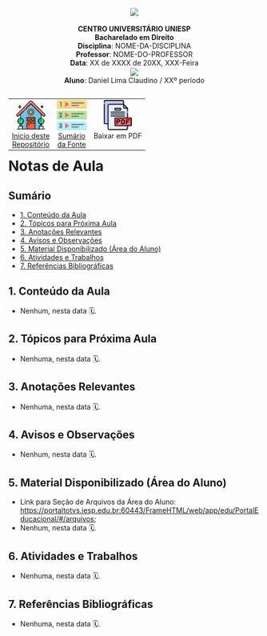 
<div align="center">

<p align="center"><img height="120" src="../../../figuras/LOGO_UNIESP.png"> </p>

<p align="center"><b>CENTRO UNIVERSITÁRIO UNIESP</b><br>
<b>Bacharelado em Direito</b><br>
<b>Disciplina</b>: NOME-DA-DISCIPLINA<br>
<b>Professor</b>: NOME-DO-PROFESSOR<br>
<b>Data</b>: XX de XXXX de 20XX, XXX-Feira<br>
<img align="center" src="../../../figuras/FOTO_PERFIL_DANIEL_CLAUDINO_2023.png" width="80"><br>
<b>Aluno</b>: Daniel Lima Claudino / XXº período<br>
 </p>
</div>

<table align="right" border="0">
  <tr>
    <td align="center" valign="top">
      <a href="../../../README.md">
        <img src="https://github.com/dnlclaudino/imagens/blob/master/icones/icone-casa2.png?raw=true" heigh="60" width="60"><br>Início deste <br>Repositório
      </a>
    </td>
    <td align="center" valign="top">
      <a href="../README.md">
        <img src="https://github.com/dnlclaudino/imagens/blob/master/icones/icone-sumario.png?raw=true" heigh="60" width="60"><br>Sumário<br>da Fonte
      </a>
    </td>
    <td align="center" valign="top">
        <img src="https://github.com/dnlclaudino/imagens/blob/master/icones-aplicativos/pdf/pdf.png?raw=true" heigh="60" width="60"><br>Baixar em PDF
    </td>
  </tr>
</table><br><br><br><br><br>

<h1>Notas de Aula</h1>

<h2>Sumário</h2>

<!-- TOC -->

- [1. Conteúdo da Aula](#1-conteúdo-da-aula)
- [2. Tópicos para Próxima Aula](#2-tópicos-para-próxima-aula)
- [3. Anotações Relevantes](#3-anotações-relevantes)
- [4. Avisos e Observações](#4-avisos-e-observações)
- [5. Material Disponibilizado (Área do Aluno)](#5-material-disponibilizado-área-do-aluno)
- [6. Atividades e Trabalhos](#6-atividades-e-trabalhos)
- [7. Referências Bibliográficas](#7-referências-bibliográficas)

<!-- /TOC -->

## 1. Conteúdo da Aula

- Nenhum, nesta data 🗓.

## 2. Tópicos para Próxima Aula

- Nenhuma, nesta data 🗓.

## 3. Anotações Relevantes

- Nenhuma, nesta data 🗓.

## 4. Avisos e Observações

- Nenhum, nesta data 🗓.

## 5. Material Disponibilizado (Área do Aluno)

- Link para Seção de Arquivos da Área do Aluno: https://portaltotvs.iesp.edu.br:60443/FrameHTML/web/app/edu/PortalEducacional/#/arquivos;
- Nenhum, nesta data 🗓.

## 6. Atividades e Trabalhos

- Nenhuma, nesta data 🗓.

## 7. Referências Bibliográficas

- Nenhuma, nesta data 🗓.
